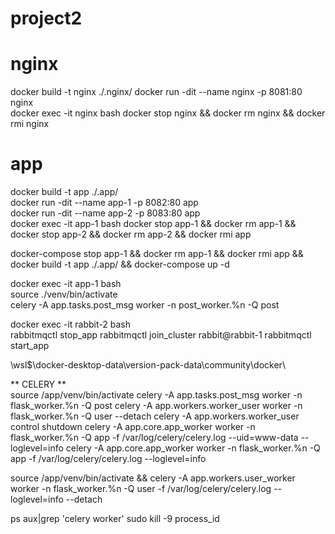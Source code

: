 # project2

# nginx
docker build -t nginx ./.nginx/
docker run -dit --name nginx -p 8081:80 nginx  
docker exec -it nginx bash
docker stop nginx && docker rm nginx && docker rmi nginx

# app
docker build -t app ./.app/  
docker run -dit --name app-1 -p 8082:80 app  
docker run -dit --name app-2 -p 8083:80 app  
docker exec -it app-1 bash
docker stop app-1 && docker rm app-1 && docker stop app-2 && docker rm app-2 && docker rmi app  



docker-compose stop app-1 && docker rm app-1 && docker rmi app && docker build -t app ./.app/ && docker-compose up -d

docker exec -it app-1 bash  
source ./venv/bin/activate  
celery -A app.tasks.post_msg worker -n post_worker.%n -Q post

docker exec -it rabbit-2 bash  
rabbitmqctl stop_app
rabbitmqctl join_cluster rabbit@rabbit-1
rabbitmqctl start_app

\\wsl$\docker-desktop-data\version-pack-data\community\docker\

** CELERY **  
source /app/venv/bin/activate
celery -A app.tasks.post_msg worker -n flask_worker.%n -Q post
celery -A app.workers.worker_user worker -n flask_worker.%n -Q user --detach
celery -A app.workers.worker_user control shutdown
celery -A app.core.app_worker worker -n flask_worker.%n -Q app -f /var/log/celery/celery.log --uid=www-data --loglevel=info
celery -A app.core.app_worker worker -n flask_worker.%n -Q app -f /var/log/celery/celery.log --loglevel=info

source /app/venv/bin/activate && celery -A app.workers.user_worker worker -n flask_worker.%n -Q user -f /var/log/celery/celery.log --loglevel=info --detach

ps aux|grep 'celery worker'
sudo kill -9 process_id
